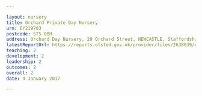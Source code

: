 ```yaml
---

layout: nursery
title: Orchard Private Day Nursery
urn: EY219783
postcode: ST5 0BH
address: Orchard Day Nursery, 29 Orchard Street, NEWCASTLE, Staffordshire, ST5 0BH
latestReportUrl: https://reports.ofsted.gov.uk/provider/files/2638039/urn/EY219783.pdf
teaching: 2
development: 2
leadership: 2
outcomes: 2
overall: 2
date: 4 January 2017

---
```

